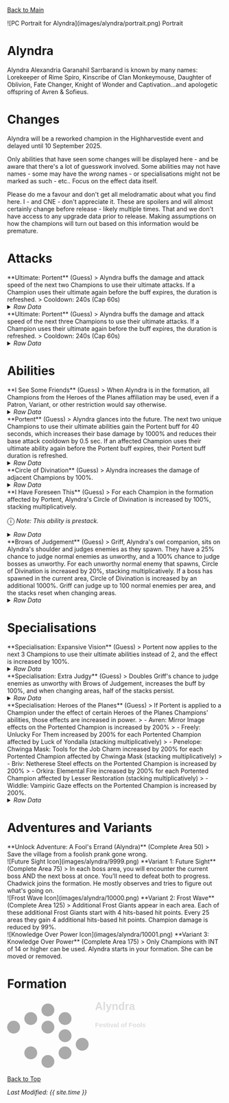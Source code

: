 [Back to Main](index.md)

<span class="championPortraitsRow">
    <span class="championPortraitsColumn">
        <span class="championPortraitsImage">
            ![PC Portrait for Alyndra](images/alyndra/portrait.png)
        </span>
        <span>
        Portrait
        </span>
    </span>
</span>

# Alyndra

Alyndra Alexandria Garanahil Sarrbarand is known by many names: Lorekeeper of Rime Spiro, Kinscribe of Clan Monkeymouse, Daughter of Oblivion, Fate Changer, Knight of Wonder and Captivation...and apologetic offspring of Avren & Sofieus.

# Changes

Alyndra will be a reworked champion in the Highharvestide event and delayed until 10 September 2025.

Only abilities that have seen some changes will be displayed here - and be aware that there's a lot of guesswork involved. Some abilities may not have names - some may have the *wrong* names - or specialisations might not be marked as such - etc.. Focus on the effect data itself.

Please do me a favour and don't get all melodramatic about what you find here. I - and CNE - don't appreciate it. These are spoilers and will almost certainly change before release - likely multiple times. That and we don't have access to any upgrade data prior to release. Making assumptions on how the champions will turn out based on this information would be premature.

# Attacks

<div markdown="1" class="abilityBorder"><div markdown="1" class="abilityBorderInner">
**Ultimate: Portent** (Guess)
> Alyndra buffs the damage and attack speed of the next two Champions to use their ultimate attacks. If a Champion uses their ultimate again before the buff expires, the duration is refreshed.  
> Cooldown: 240s (Cap 60s)
<details><summary><em>Raw Data</em></summary>
<p>
<pre>
{
    "id": 898,
    "name": "Portent",
    "description": "Alyndra buffs the damage and attack speed of the next two Champions to use their ultimate attacks.",
    "long_description": "Alyndra buffs the damage and attack speed of the next two Champions to use their ultimate attacks. If a Champion uses their ultimate again before the buff expires, the duration is refreshed.",
    "graphic_id": 27187,
    "target": "none",
    "num_targets": 0,
    "aoe_radius": 0,
    "damage_modifier": 0,
    "cooldown": 240,
    "animations": [
        {
            "type": "ultimate_attack",
            "ultimate": "alyndra_v2",
            "animation_sequence_name": "ultimate",
            "no_damage_display": true
        }
    ],
    "tags": [
        "ultimate"
    ],
    "damage_types": []
}
</pre>
</p>
</details>
</div></div>

<div markdown="1" class="abilityBorder"><div markdown="1" class="abilityBorderInner">
**Ultimate: Portent** (Guess)
> Alyndra buffs the damage and attack speed of the next three Champions to use their ultimate attacks. If a Champion uses their ultimate again before the buff expires, the duration is refreshed.  
> Cooldown: 240s (Cap 60s)
<details><summary><em>Raw Data</em></summary>
<p>
<pre>
{
    "id": 899,
    "name": "Portent",
    "description": "Alyndra buffs the damage and attack speed of the next three Champions to use their ultimate attacks.",
    "long_description": "Alyndra buffs the damage and attack speed of the next three Champions to use their ultimate attacks. If a Champion uses their ultimate again before the buff expires, the duration is refreshed.",
    "graphic_id": 27187,
    "target": "none",
    "num_targets": 0,
    "aoe_radius": 0,
    "damage_modifier": 0,
    "cooldown": 240,
    "animations": [
        {
            "type": "ultimate_attack",
            "ultimate": "alyndra_v2",
            "animation_sequence_name": "ultimate",
            "no_damage_display": true
        }
    ],
    "tags": [
        "ultimate"
    ],
    "damage_types": []
}
</pre>
</p>
</details>
</div></div>

# Abilities

<div markdown="1" class="abilityBorder"><div markdown="1" class="abilityBorderInner">
**I See Some Friends** (Guess)
> When Alyndra is in the formation, all Champions from the Heroes of the Planes affiliation may be used, even if a Patron, Variant, or other restriction would say otherwise.
<details><summary><em>Raw Data</em></summary>
<p>
<pre>
{
    "id": 2430,
    "flavour_text": "",
    "description": {
        "desc": "When Alyndra is in the formation, all Champions from the Heroes of the Planes affiliation may be used, even if a Patron, Variant, or other restriction would say otherwise."
    },
    "effect_keys": [
        {
            "effect_string": "do_nothing"
        }
    ],
    "requirements": "",
    "graphic_id": 0,
    "large_graphic_id": 0,
    "properties": {
        "is_formation_ability": true
    }
}
</pre>
</p>
</details>
</div></div>

<div markdown="1" class="abilityBorder"><div markdown="1" class="abilityBorderInner">
**Portent** (Guess)
> Alyndra glances into the future. The next two unique Champions to use their ultimate abilities gain the Portent buff for 40 seconds, which increases their base damage by 1000% and reduces their base attack cooldown by 0.5 sec. If an affected Champion uses their ultimate ability again before the Portent buff expires, their Portent buff duration is refreshed.
<details><summary><em>Raw Data</em></summary>
<p>
<pre>
{
    "id": 2437,
    "flavour_text": "",
    "description": {
        "desc": "Alyndra glances into the future. The next two unique Champions to use their ultimate abilities gain the Portent buff for $portent_time seconds, which increases their base damage by $amount% and reduces their base attack cooldown by 0.5 sec. If an affected Champion uses their ultimate ability again before the Portent buff expires, their Portent buff duration is refreshed."
    },
    "effect_keys": [
        {
            "effect_string": "alyndra_portent_v2,1000",
            "portent_time": 40,
            "portent_number": 2,
            "applied_effect_id_to_portented": 2439,
            "off_when_benched": true
        },
        {
            "effect_string": "set_ultimate_attack,898"
        }
    ],
    "requirements": "",
    "graphic_id": 27187,
    "large_graphic_id": 27187,
    "properties": {
        "is_formation_ability": true,
        "owner_use_outgoing_description": true,
        "indexed_effect_properties": true,
        "per_effect_index_bonuses": true,
        "retain_on_slot_changed": true,
        "default_bonus_index": 0
    }
}
</pre>
</p>
</details>
</div></div>

<div markdown="1" class="abilityBorder"><div markdown="1" class="abilityBorderInner">
**Circle of Divination** (Guess)
> Alyndra increases the damage of adjacent Champions by 100%.
<details><summary><em>Raw Data</em></summary>
<p>
<pre>
{
    "id": 2431,
    "flavour_text": "",
    "description": {
        "desc": "Alyndra increases the damage of adjacent Champions by $amount%."
    },
    "effect_keys": [
        {
            "effect_string": "hero_dps_multiplier_mult,100",
            "off_when_benched": true,
            "targets": [
                "adj"
            ]
        }
    ],
    "requirements": "",
    "graphic_id": 27170,
    "large_graphic_id": 27163,
    "properties": {
        "is_formation_ability": true,
        "owner_use_outgoing_description": true,
        "indexed_effect_properties": true,
        "per_effect_index_bonuses": true,
        "default_bonus_index": 0
    }
}
</pre>
</p>
</details>
</div></div>

<div markdown="1" class="abilityBorder"><div markdown="1" class="abilityBorderInner">
**I Have Foreseen This** (Guess)
> For each Champion in the formation affected by Portent, Alyndra's Circle of Divination is increased by 100%, stacking multiplicatively.

<span style="font-size:1.2em;">ⓘ</span> *Note: This ability is prestack.*
<details><summary><em>Raw Data</em></summary>
<p>
<pre>
{
    "id": 2432,
    "flavour_text": "",
    "description": {
        "desc": "For each Champion in the formation affected by Portent, Alyndra's Circle of Divination is increased by $amount%, stacking multiplicatively."
    },
    "effect_keys": [
        {
            "effect_string": "pre_stack,100",
            "skip_effect_key_desc": true
        },
        {
            "effect_string": "buff_upgrade,100,17746",
            "amount_expr": "upgrade_amount(17747,0)",
            "amount_func": "mult",
            "stack_func": "per_hero_attribute",
            "per_hero_expr": "HasEffect(`alyndra_portented_v2`)",
            "amount_updated_listeners": [
                "slot_changed",
                "effect_key_changed"
            ]
        }
    ],
    "requirements": "",
    "graphic_id": 27171,
    "large_graphic_id": 27164,
    "properties": {
        "is_formation_ability": true,
        "owner_use_outgoing_description": true,
        "indexed_effect_properties": true,
        "per_effect_index_bonuses": true,
        "default_bonus_index": 0
    }
}
</pre>
</p>
</details>
</div></div>

<div markdown="1" class="abilityBorder"><div markdown="1" class="abilityBorderInner">
**Brows of Judgement** (Guess)
> Griff, Alyndra's owl companion, sits on Alyndra's shoulder and judges enemies as they spawn. They have a 25% chance to judge normal enemies as unworthy, and a 100% chance to judge bosses as unworthy. For each unworthy normal enemy that spawns, Circle of Divination is increased by 20%, stacking multiplicatively. If a boss has spawned in the current area, Circle of Divination is increased by an additional 1000%. Griff can judge up to 100 normal enemies per area, and the stacks reset when changing areas.
<details><summary><em>Raw Data</em></summary>
<p>
<pre>
{
    "id": 2433,
    "flavour_text": "",
    "description": {
        "desc": "Griff, Alyndra's owl companion, sits on Alyndra's shoulder and judges enemies as they spawn. They have a $amount% chance to judge normal enemies as unworthy, and a 100% chance to judge bosses as unworthy. For each unworthy normal enemy that spawns, Circle of Divination is increased by $(not_buffed amount___2)%, stacking multiplicatively. If a boss has spawned in the current area, Circle of Divination is increased by an additional $amount___3%. Griff can judge up to $max_stacks___2 normal enemies per area, and the stacks reset when changing areas."
    },
    "effect_keys": [
        {
            "effect_string": "alyndra_brows_of_judgement,25",
            "off_when_benched": true,
            "half_stacks_persist": false,
            "comment": "amount is chance to apply to non-boss, otherwise, it's 100",
            "applied_effect_to_monster": {
                "effect_string": "alyndra_judged",
                "active_graphic_id": 9965,
                "active_graphic_y": -80
            }
        },
        {
            "effect_string": "buff_upgrade,20,17746",
            "max_stacks": 100,
            "manual_stacking": true,
            "stacks_multiply": true,
            "show_bonus": true
        },
        {
            "effect_string": "buff_upgrade,1000,17746",
            "apply_manually": true,
            "show_bonus": true
        }
    ],
    "requirements": "",
    "graphic_id": 10014,
    "large_graphic_id": 10011,
    "properties": {
        "is_formation_ability": true,
        "owner_use_outgoing_description": true,
        "indexed_effect_properties": true,
        "per_effect_index_bonuses": true,
        "default_bonus_index": 0
    }
}
</pre>
</p>
</details>
</div></div>

# Specialisations

<div markdown="1" class="abilityBorder"><div markdown="1" class="abilityBorderInner">
**Specialisation: Expansive Vision** (Guess)
> Portent now applies to the next 3 Champions to use their ultimate abilities instead of 2, and the effect is increased by 100%.
<details><summary><em>Raw Data</em></summary>
<p>
<pre>
{
    "id": 2434,
    "flavour_text": "",
    "description": {
        "desc": "Portent now applies to the next $portent_number_desc Champions to use their ultimate abilities instead of $original_portent_number_desc, and the effect is increased by $amount___2%."
    },
    "effect_keys": [
        {
            "effect_string": "change_upgrade_data,17752,0",
            "off_when_benched": true,
            "data": {
                "portent_number": 3
            },
            "portent_number_desc": 3,
            "original_portent_number_desc": 2
        },
        {
            "effect_string": "buff_upgrade,100,17752,0"
        },
        {
            "effect_string": "set_ultimate_attack,899"
        }
    ],
    "requirements": "",
    "graphic_id": 10015,
    "large_graphic_id": 10015,
    "properties": {
        "is_formation_ability": true,
        "owner_use_outgoing_description": true,
        "indexed_effect_properties": true,
        "per_effect_index_bonuses": true,
        "default_bonus_index": 1
    }
}
</pre>
</p>
</details>
</div></div>

<div markdown="1" class="abilityBorder"><div markdown="1" class="abilityBorderInner">
**Specialisation: Extra Judgy** (Guess)
> Doubles Griff's chance to judge enemies as unworthy with Brows of Judgement, increases the buff by 100%, and when changing areas, half of the stacks persist.
<details><summary><em>Raw Data</em></summary>
<p>
<pre>
{
    "id": 2435,
    "flavour_text": "",
    "description": {
        "desc": "Doubles Griff's chance to judge enemies as unworthy with Brows of Judgement, increases the buff by $amount%, and when changing areas, half of the stacks persist."
    },
    "effect_keys": [
        {
            "effect_string": "buff_upgrade,100,17748,0"
        },
        {
            "effect_string": "buff_upgrade,100,17748,1"
        },
        {
            "effect_string": "change_upgrade_data,17748,0",
            "data": {
                "half_stacks_persist": true
            }
        }
    ],
    "requirements": "",
    "graphic_id": 10016,
    "large_graphic_id": 10016,
    "properties": {
        "is_formation_ability": true,
        "owner_use_outgoing_description": true,
        "indexed_effect_properties": true,
        "per_effect_index_bonuses": true,
        "default_bonus_index": 1
    }
}
</pre>
</p>
</details>
</div></div>

<div markdown="1" class="abilityBorder"><div markdown="1" class="abilityBorderInner">
**Specialisation: Heroes of the Planes** (Guess)
> If Portent is applied to a Champion under the effect of certain Heroes of the Planes Champions' abilities, those effects are increased in power.  
> - Avren: Mirror Image effects on the Portented Champion is increased by 200%  
> - Freely: Unlucky For Them increased by 200% for each Portented Champion affected by Luck of Yondalla (stacking multiplicatively)  
> - Penelope: Chwinga Mask: Tools for the Job Charm increased by 200% for each Portented Champion affected by Chwinga Mask (stacking multiplicatively)  
> - Briv: Netherese Steel effects on the Portented Champion is increased by 200%  
> - Orkira: Elemental Fire increased by 200% for each Portented Champion affected by Lesser Restoration (stacking multiplicatively)  
> - Widdle: Vampiric Gaze effects on the Portented Champion is increased by 200%.
<details><summary><em>Raw Data</em></summary>
<p>
<pre>
{
    "id": 2436,
    "flavour_text": "",
    "description": {
        "desc": "If Portent is applied to a Champion under the effect of certain Heroes of the Planes Champions' abilities, those effects are increased in power.",
        "post": {
            "conditions": [
                {
                    "condition": "not static_desc",
                    "desc": "^^Avren: Mirror Image effects on the Portented Champion is increased by $(amount)%^Freely: Unlucky For Them increased by $(amount___2)% for each Portented Champion affected by Luck of Yondalla (stacking multiplicatively)^Penelope: Chwinga Mask: Tools for the Job Charm increased by $(amount___3)% for each Portented Champion affected by Chwinga Mask (stacking multiplicatively)^Briv: Netherese Steel effects on the Portented Champion is increased by $(amount___6)%^Orkira: Elemental Fire increased by $(amount___8)% for each Portented Champion affected by Lesser Restoration (stacking multiplicatively)^Widdle: Vampiric Gaze effects on the Portented Champion is increased by $(amount___7)%"
                }
            ]
        }
    },
    "effect_keys": [
        {
            "effect_string": "alyndra_portent_additional_applied_effect,200",
            "off_when_benched": true,
            "additional_applied_effect_to_portented": {
                "effect_string": "effect_def,826"
            }
        },
        {
            "effect_string": "buff_upgrade,200,4045",
            "stacks_from_amount_func": "per_crusader",
            "stacks_multiply": true,
            "has_effect_keys": [
                "alyndra_portented_v2",
                "luck_of_yondalla_blessing"
            ],
            "amount_updated_listeners": [
                "effect_key_changed"
            ],
            "changing_effect_keys": [
                "alyndra_portented_v2",
                "luck_of_yondalla_blessing"
            ]
        },
        {
            "effect_string": "buff_upgrade,200,14701,2",
            "stacks_from_amount_func": "per_crusader",
            "stacks_multiply": true,
            "has_effect_keys": [
                "alyndra_portented_v2"
            ],
            "amount_updated_listeners": [
                "effect_key_changed"
            ],
            "changing_effect_keys": [
                "alyndra_portented_v2"
            ]
        },
        {
            "effect_string": "show_in_freely_incoming,200",
            "targets": [
                {
                    "type": "heroes",
                    "hero_ids": [
                        63
                    ]
                }
            ],
            "stacks_from_amount_func": "per_crusader",
            "stacks_multiply": true,
            "has_effect_keys": [
                "alyndra_portented_v2",
                "luck_of_yondalla_blessing"
            ],
            "amount_updated_listeners": [
                "effect_key_changed"
            ],
            "changing_effect_keys": [
                "alyndra_portented_v2",
                "luck_of_yondalla_blessing"
            ],
            "override_key_desc": "Increases the effect of Freely's Unlucky For Them ability by $(amount)%"
        },
        {
            "effect_string": "show_in_penelope_incoming,200",
            "targets": [
                {
                    "type": "heroes",
                    "hero_ids": [
                        71
                    ]
                }
            ],
            "stacks_from_amount_func": "per_crusader",
            "stacks_multiply": true,
            "has_effect_keys": [
                "alyndra_portented_v2"
            ],
            "amount_updated_listeners": [
                "effect_key_changed"
            ],
            "changing_effect_keys": [
                "alyndra_portented_v2"
            ],
            "override_key_desc": "Increases the effect of Penelope's Chwinga Mask: Tools for the Job Charm ability by $(amount)%"
        },
        {
            "effect_string": "alyndra_portent_additional_applied_effect,200",
            "off_when_benched": true,
            "additional_applied_effect_to_portented": {
                "effect_string": "effect_def,1001"
            }
        },
        {
            "effect_string": "alyndra_portent_additional_applied_effect,200",
            "off_when_benched": true,
            "additional_applied_effect_to_portented": {
                "effect_string": "effect_def,1002"
            }
        },
        {
            "effect_string": "buff_upgrade,200,5573",
            "stacks_from_amount_func": "per_crusader",
            "stacks_multiply": true,
            "has_effect_keys": [
                "alyndra_portented_v2",
                "orkira_lesser_restoration"
            ],
            "amount_updated_listeners": [
                "effect_key_changed"
            ],
            "changing_effect_keys": [
                "alyndra_portented_v2",
                "orkira_lesser_restoration"
            ]
        },
        {
            "effect_string": "show_in_orkira_incoming,200",
            "targets": [
                {
                    "type": "heroes",
                    "hero_ids": [
                        78
                    ]
                }
            ],
            "stacks_from_amount_func": "per_crusader",
            "stacks_multiply": true,
            "has_effect_keys": [
                "alyndra_portented_v2",
                "orkira_lesser_restoration"
            ],
            "amount_updated_listeners": [
                "effect_key_changed"
            ],
            "changing_effect_keys": [
                "alyndra_portented_v2",
                "orkira_lesser_restoration"
            ],
            "override_key_desc": "Increases the effect of Orkira's Elemental Fire ability by $(amount)%",
            "use_computed_amount_for_description": true
        }
    ],
    "requirements": "",
    "graphic_id": 27181,
    "large_graphic_id": 27181,
    "properties": {
        "is_formation_ability": true,
        "owner_use_outgoing_description": true,
        "indexed_effect_properties": true
    }
}
</pre>
</p>
</details>
</div></div>

# Adventures and Variants

<div markdown="1" class="abilityBorder"><div markdown="1" class="abilityBorderInner">
**Unlock Adventure: A Fool's Errand (Alyndra)** (Complete Area 50)
> Save the village from a foolish prank gone wrong.
</div></div>
<div markdown="1" class="abilityBorder"><div markdown="1" class="abilityBorderInner">
![Future Sight Icon](images/alyndra/9999.png) **Variant 1: Future Sight** (Complete Area 75)
> In each boss area, you will encounter the current boss AND the next boss at once. You'll need to defeat both to progress. Chadwick joins the formation. He mostly observes and tries to figure out what's going on.
</div></div>
<div markdown="1" class="abilityBorder"><div markdown="1" class="abilityBorderInner">
![Frost Wave Icon](images/alyndra/10000.png) **Variant 2: Frost Wave** (Complete Area 125)
> Additional Frost Giants appear in each area. Each of these additional Frost Giants start with 4 hits-based hit points. Every 25 areas they gain 4 additional hits-based hit points. Champion damage is reduced by 99%.
</div></div>
<div markdown="1" class="abilityBorder"><div markdown="1" class="abilityBorderInner">
![Knowledge Over Power Icon](images/alyndra/10001.png) **Variant 3: Knowledge Over Power** (Complete Area 175)
> Only Champions with INT of 14 or higher can be used. Alyndra starts in your formation. She can be moved or removed.
</div></div>

# Formation

<span class="formationBorder">
    <svg xmlns="http://www.w3.org/2000/svg" id="Alyndra" fill="#aaa" data-formationName="Alyndra" data-campaignName="Festival of Fools" width="327" height="160"><circle cx="175" cy="105" r="15"/><circle cx="135" cy="45" r="15"/><circle cx="135" cy="85" r="15"/><circle cx="135" cy="125" r="15"/><circle cx="95" cy="25" r="15"/><circle cx="95" cy="65" r="15"/><circle cx="95" cy="145" r="15"/><circle cx="55" cy="45" r="15"/><circle cx="55" cy="125" r="15"/><circle cx="15" cy="65" r="15"/><text x="205" y="25" fill="#dcdcdc" font-size="25" font-family="Arial" font-weight="bold">Alyndra</text><text x="205" y="65" fill="#dcdcdc" font-size="15" font-family="Arial" font-weight="bold">Festival of Fools</text></svg>
</span>

[Back to Top](#top)

*Last Modified: {{ site.time }}*
